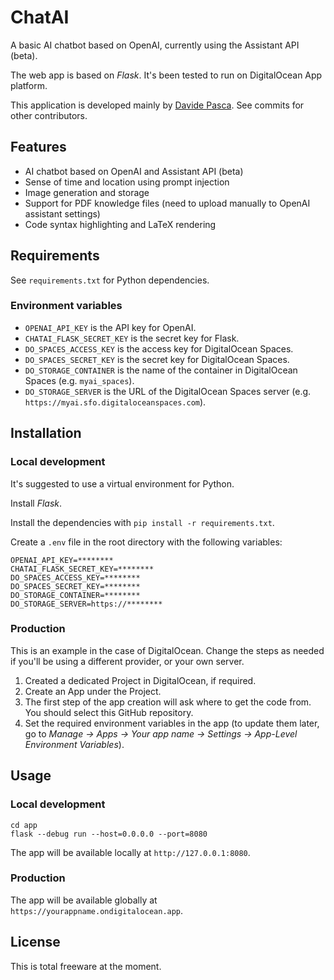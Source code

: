 # ChatAI

A basic AI chatbot based on OpenAI, currently using the Assistant API (beta).

The web app is based on _Flask_. It's been tested to run on DigitalOcean App platform.

This application is developed mainly by [Davide Pasca](https://github.com/dpasca).
See commits for other contributors.

## Features

- AI chatbot based on OpenAI and Assistant API (beta)
- Sense of time and location using prompt injection
- Image generation and storage
- Support for PDF knowledge files (need to upload manually to OpenAI assistant settings)
- Code syntax highlighting and LaTeX rendering

## Requirements

See `requirements.txt` for Python dependencies.

### Environment variables

- `OPENAI_API_KEY` is the API key for OpenAI.
- `CHATAI_FLASK_SECRET_KEY` is the secret key for Flask.
- `DO_SPACES_ACCESS_KEY` is the access key for DigitalOcean Spaces.
- `DO_SPACES_SECRET_KEY` is the secret key for DigitalOcean Spaces.
- `DO_STORAGE_CONTAINER` is the name of the container in DigitalOcean Spaces (e.g. `myai_spaces`).
- `DO_STORAGE_SERVER` is the URL of the DigitalOcean Spaces server (e.g. `https://myai.sfo.digitaloceanspaces.com`).

## Installation 

### Local development

It's suggested to use a virtual environment for Python.

Install _Flask_.

Install the dependencies with `pip install -r requirements.txt`.

Create a `.env` file in the root directory with the following variables:

```
OPENAI_API_KEY=********
CHATAI_FLASK_SECRET_KEY=********
DO_SPACES_ACCESS_KEY=********
DO_SPACES_SECRET_KEY=********
DO_STORAGE_CONTAINER=********
DO_STORAGE_SERVER=https://********
```

### Production

This is an example in the case of DigitalOcean. Change the steps as needed if you'll be using a different provider, or your own server.

1. Created a dedicated Project in DigitalOcean, if required.
2. Create an App under the Project.
3. The first step of the app creation will ask where to get the code from. You should select this GitHub repository.
4. Set the required environment variables in the app (to update them later, go to *Manage -> Apps -> Your app name -> Settings -> App-Level Environment Variables*).

## Usage 

### Local development

```
cd app
flask --debug run --host=0.0.0.0 --port=8080
```

The app will be available locally at `http://127.0.0.1:8080`.

### Production

The app will be available globally at `https://yourappname.ondigitalocean.app`.

## License

This is total freeware at the moment.
